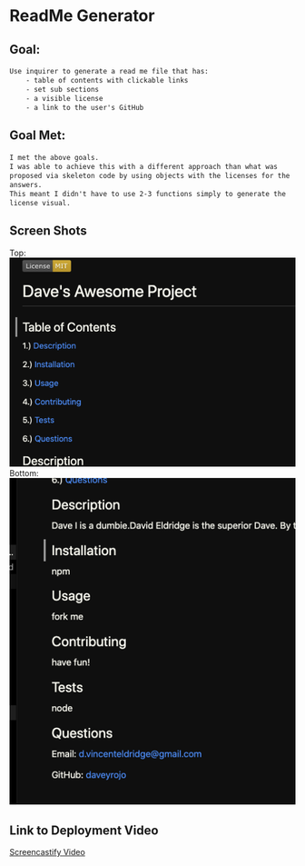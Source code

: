 # ReadMe Generator

## Goal:
    Use inquirer to generate a read me file that has:
        - table of contents with clickable links
        - set sub sections
        - a visible license
        - a link to the user's GitHub

## Goal Met:
    I met the above goals.
    I was able to achieve this with a different approach than what was proposed via skeleton code by using objects with the licenses for the answers.
    This meant I didn't have to use 2-3 functions simply to generate the license visual.

## Screen Shots
Top:
![Top of Page](img/top.png)
Bottom:
![Bottom of Page](img/bottom.png)

## Link to Deployment Video
[Screencastify Video](https://drive.google.com/file/d/1J7mdkCOYzK3FkVK0O247DrPSAFy7qGBr/view)